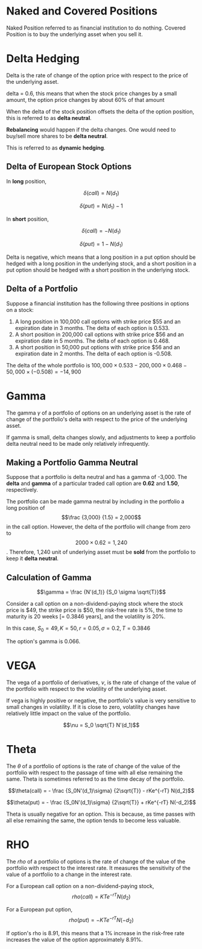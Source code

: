 Naked and Covered Positions
===========================

Naked Position referred to as financial institution to do nothing.
Covered Position is to buy the underlying asset when you sell it.

Delta Hedging
=============

Delta is the rate of change of the option price with respect to the price of the underlying asset.

delta = 0.6, this means that when the stock price changes by a small amount, the option price changes by about 60% of that amount

When the delta of the stock position offsets the delta of the option position, this is referred to as **delta neutral**.

**Rebalancing** would happen if the delta changes. One would need to buy/sell more shares to be **delta neutral**.

This is referred to as **dynamic hedging**.

Delta of European Stock Options
-------------------------------

In **long** position,

$$\delta (call) = N(d_1)$$

$$\delta (put) = N(d_1) - 1$$

In **short** position,

$$\delta (call) = -N(d_1)$$

$$\delta (put) = 1 - N(d_1)$$


Delta is negative, which means that a long position in a put option should be hedged with a long position in the underlying stock, and a short position in a put option should be hedged with a short position in the underlying stock.


Delta of a Portfolio
--------------------

Suppose a financial institution has the following three positions in options on a
stock:
1. A long position in 100,000 call options with strike price \$55 and an expiration date
in 3 months. The delta of each option is 0.533.
2. A short position in 200,000 call options with strike price \$56 and an expiration
date in 5 months. The delta of each option is 0.468.
3. A short position in 50,000 put options with strike price \$56 and an expiration date
in 2 months. The delta of each option is -0.508.

The delta of the whole portfolio is $100,000 \times 0.533 - 200,000 \times 0.468 - 50,000 \times (-0.508) = -14,900$


Gamma
=====

The gamma $\gamma$ of a portfolio of options on an underlying asset is the rate of change of the portfolio's delta with respect to the price of the underlying asset.

If gamma is small, delta changes slowly, and adjustments to keep a portfolio delta neutral need to be made only relatively infrequently.


Making a Portfolio Gamma Neutral
--------------------------------
Suppose that a portfolio is delta neutral and has a gamma of -3,000. The **delta** and **gamma** of a particular traded call option are **0.62** and **1.50**, respectively. 

The portfolio can be made gamma neutral by including in the portfolio a long position of $$\frac {3,000} {1.5} = 2,000$$ in the call option. However, the delta of the portfolio will change from zero to $$2000 \times 0.62 = 1,240$$. Therefore, 1,240 unit of underlying asset must be **sold** from the portfolio to keep it **delta neutral**.


Calculation of Gamma
--------------------

$$\gamma = \frac {N'(d_1)} {S_0 \sigma \sqrt{T}}$$

Consider a call option on a non-dividend-paying stock where the stock price is \$49, the strike price is \$50, the risk-free rate is 5%, the time to maturity is 20 weeks [= 0.3846 years], and the volatility is 20%. 

In this case, $S_0 = 49, K = 50, r = 0.05, \sigma = 0.2, T = 0.3846$

The option's gamma is 0.066.


VEGA
====

The vega of a portfolio of derivatives, $\nu$, is the rate of change of the value of the portfolio with respect to the volatility of the underlying asset.

If vega is highly positive or negative, the portfolio's value is very sensitive to small changes in volatility. If it is close to zero, volatility changes have relatively little impact on the value of the portfolio.

$$\nu = S_0 \sqrt{T} N'(d_1)$$


Theta
=====

The $\theta$ of a portfolio of options is the rate of change of the value of the portfolio with respect to the passage of time with all else remaining the same. Theta is sometimes referred to as the time decay of the portfolio. 

$$\theta(call) = - \frac {S_0N'(d_1)\sigma} {2\sqrt{T}} - rKe^{-rT} N(d_2)$$

$$\theta(put) = - \frac {S_0N'(d_1)\sigma} {2\sqrt{T}} + rKe^{-rT} N(-d_2)$$

Theta is usually negative for an option. This is because, as time passes with all else remaining the same, the option tends to become less valuable.


RHO
===

The $rho$ of a portfolio of options is the rate of change of the value of the portfolio with respect to the interest rate. It measures the sensitivity of the value of a portfolio to a change in the interest rate.

For a European call option on a non-dividend-paying stock, $$rho(call) = KTe^{-rT} N(d_2)$$

For a European put option, $$rho(put) = -KTe^{-rT} N(-d_2)$$

If option's rho is 8.91, this means that a 1% increase in the risk-free rate increases the value of the option approximately 8.91%.






